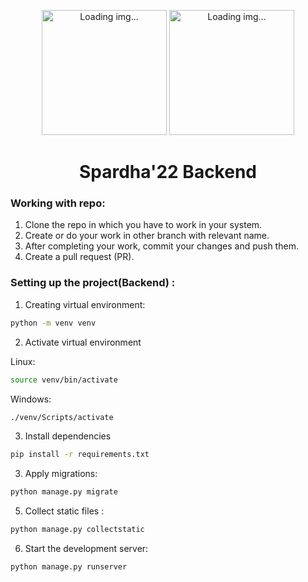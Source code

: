 
<p align="center">
<img height="200px" src="https://user-images.githubusercontent.com/78701055/155994640-18c37b08-f6dc-493b-8116-c8b46f94a46b.png" alt="Loading img..."/>
<img height="200px"  src="https://user-images.githubusercontent.com/78701055/155997992-04602a01-5dd9-41c3-a563-597fabf7d8d1.jpg" alt="Loading img..."/>
</p>
<h1 align="center"> Spardha'22 Backend </h1>

### Working with repo:
1. Clone the repo in which you have to work in your system.
2. Create or do your work in other branch with relevant name.
3. After completing your work, commit your changes and push them.
4. Create a pull request (PR).

### Setting up the project(Backend) :

1. Creating virtual environment:
```bash
python -m venv venv
```
2. Activate virtual environment

Linux:
```bash
source venv/bin/activate
```
Windows:
```cmd
./venv/Scripts/activate
```
3. Install dependencies
```bash
pip install -r requirements.txt
```
3. Apply migrations: 
```bash
python manage.py migrate
```
5. Collect static files : 
```bash
python manage.py collectstatic
```
6. Start the development server: 
```bash
python manage.py runserver
```
